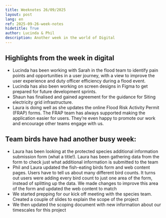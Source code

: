 ```yaml
---
title: Weeknotes 26/09/2025
layout: post
lang: en
ref: 2025-09-26-week-notes
hidetitle: True
author: Lucinda & Phil
description: Another week in the world of Digital
---
```


## Highlights from the week in digital

+ Lucinda has been working with Sarah in the flood team to identify pain points and opportunities in a user journey, with a view to improve the user experience and duty officer efficiency during a flood event.
+ Lucinda has also been working on screen designs in Figma to get prepared for future development sprints.
+ Shaun has finalised and gained agreement for the guidance for Siting electricity grid infrastructure.
+ Laura is doing well as she updates the online Flood Risk Activity Permit (FRAP) forms. The FRAP team has always supported making the application easier for users. They’re even happy to promote our work and encourage other teams engage with us.

## Team birds have had another busy week:

+ Laura has been looking at the protected species additional information submission form (what a title!). Laura has been gathering data from the form to check just what additional information is submitted to the team
+ Phil and Laura updated the fish-eating birds form and web content pages. Users have to tell us about many different bird counts. It turns out users were adding every bird count to just one area of the form, instead of splitting up the data. We made changes to improve this area of the form and updated the web content to match
+ We started prepping for our kick off meeting with the species team. Created a couple of slides to explain the scope of the project
+ We then updated the scoping document with new information about our timescales for this project
